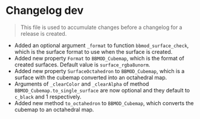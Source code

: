 # Changelog dev
> This file is used to accumulate changes before a changelog for a release is
> created.

* Added an optional argument `_format` to function `bbmod_surface_check`, which is the surface format to use when the surface is created.
* Added new property `Format` to `BBMOD_Cubemap`, which is the format of created surfaces. Default value is `surface_rgba8unorm`.
* Added new property `SurfaceOctahedron` to `BBMOD_Cubemap`, which is a surface with the cubemap converted into an octahedral map.
* Arguments of `_clearColor` and `_clearAlpha` of method `BBMOD_Cubemap.to_single_surface` are now optional and they default to `c_black` and 1 respectively.
* Added new method `to_octahedron` to `BBMOD_Cubemap`, which converts the cubemap to an octahedral map.
